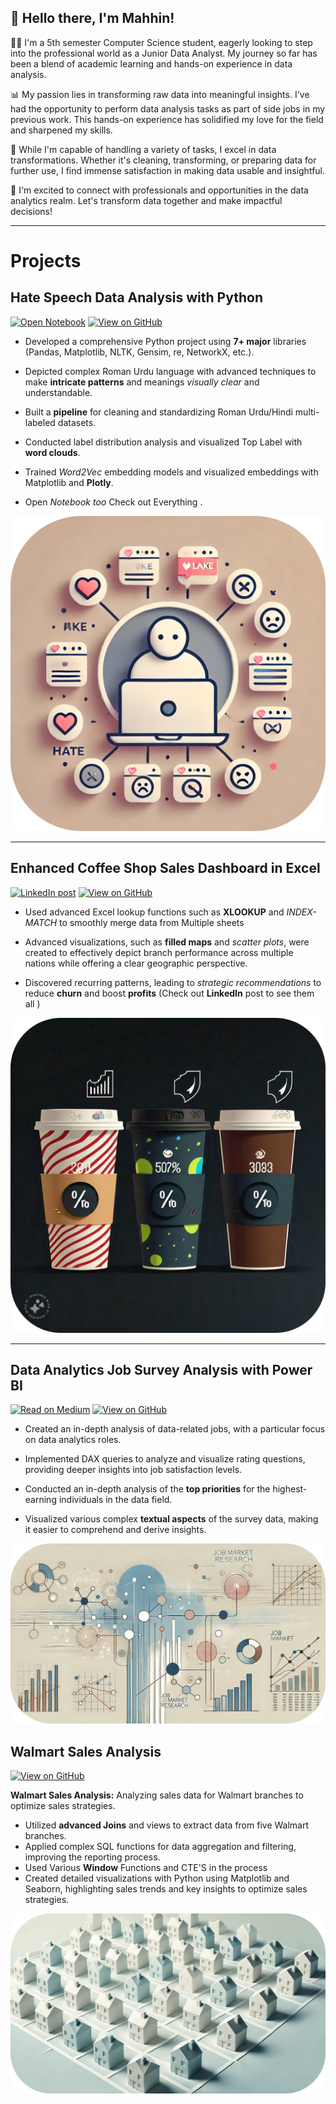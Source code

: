 
## 👋 Hello there, I'm Mahhin! 

👨‍💻 I'm a 5th semester Computer Science student, eagerly looking to step into the professional world as a Junior Data Analyst. My journey so far has been a blend of academic learning and hands-on experience in data analysis.

📊 My passion lies in transforming raw data into meaningful insights. I've had the opportunity to perform data analysis tasks as part of side jobs in my previous work. This hands-on experience has solidified my love for the field and sharpened my skills.

🔄 While I'm capable of handling a variety of tasks, I excel in data transformations. Whether it's cleaning, transforming, or preparing data for further use, I find immense satisfaction in making data usable and insightful.

🌟 I'm excited to connect with professionals and opportunities in the data analytics realm. Let's transform data together and make impactful decisions!


--- 
# Projects

## Hate Speech Data Analysis with Python 
[![Open Notebook](https://img.shields.io/badge/Jupyter-Open_Notebook-F37626?logo=Jupyter)](projects/TagAnalysis.html)
[![View on GitHub](https://img.shields.io/badge/GitHub-View_on_GitHub-blue?logo=GitHub)](https://github.com/mahhin1010/hate-speech-analysis)

- Developed a comprehensive Python project using **7+ major** libraries (Pandas, Matplotlib, NLTK, Gensim, re, NetworkX, etc.).

- Depicted complex Roman Urdu language with advanced techniques to make **intricate patterns** and meanings *visually clear* and understandable.

- Built a **pipeline** for cleaning and standardizing Roman Urdu/Hindi multi-labeled datasets.
- Conducted label distribution analysis and visualized Top Label  with **word clouds**.
- Trained *Word2Vec* embedding models and visualized embeddings with Matplotlib and **Plotly**.
- Open *Notebook too* Check out Everything .

<div style="text-align: center;">
  <img src="images\MinimalHate.png" style="margin: 0 auto;" />
</div>

--- 

##  Enhanced Coffee Shop Sales Dashboard in Excel
[![LinkedIn post](https://img.shields.io/badge/LinkedIn-Check_Post-0A66C2?logo=LinkedIn&logoColor=white)](https://www.linkedin.com/posts/mahhinshahzad_microsoftexcel-datatransformation-exceldashboard-activity-7233992607159246848-ky5i?utm_source=share&utm_medium=member_desktop)
[![View on GitHub](https://img.shields.io/badge/GitHub-View_on_GitHub-FF4500?logo=GitHub&color=FF4500)](https://github.com/mahhin1010/hate-speech-analysis)


- Used advanced Excel lookup functions such as **XLOOKUP** and *INDEX-MATCH* to smoothly merge data from Multiple sheets

- Advanced visualizations, such as **filled maps** and *scatter plots*, were created to effectively depict branch performance across multiple nations while offering a clear geographic perspective.

- Discovered recurring patterns, leading to *strategic recommendations* to reduce **churn** and boost **profits** (Check out **LinkedIn** post to see them all )

<div style="text-align: center;">
  <img src="images\Coffe Shop image.png" style="margin: 0 auto;" />
</div>


---

## Data Analytics Job Survey Analysis with Power BI

[![Read on Medium](https://img.shields.io/badge/Read%20on-Medium-1DA1F2?logo=medium&color=black)](https://medium.com/@mahhinshahzad/data-analytics-job-survey-analysis-with-power-bi-dc7fbd7cf1a4)
[![View on GitHub](https://img.shields.io/badge/GitHub-View_on_GitHub-FF4500?logo=GitHub&color=FF4500)](https://github.com/Mahhin1010/Data-Analytics-Job-Survey-Analysis)


- Created an in-depth analysis of data-related jobs, with a particular focus on data analytics roles.
- Implemented DAX queries to analyze and visualize rating questions, providing deeper insights into job satisfaction levels.

- Conducted an in-depth analysis of the **top priorities** for the highest-earning individuals in the data field.
- Visualized various  complex **textual aspects** of the survey data, making it easier to comprehend and derive insights.

<div style="text-align: center;">
  <img src="images\jobmarket.png" style="margin: 0 auto;" />
</div>

## Walmart Sales Analysis

[![View on GitHub](https://img.shields.io/badge/GitHub-View_on_GitHub-blue?logo=GitHub)](https://github.com/Mahhin1010/Walmart-Sales-Analysis-)

**Walmart Sales Analysis:** Analyzing sales data for Walmart branches to optimize sales strategies.
- Utilized **advanced Joins** and views to extract data from five Walmart branches.
- Applied complex SQL functions for data aggregation and filtering, improving the reporting process.
- Used Various **Window** Functions and CTE'S  in the process 
- Created detailed visualizations with Python using Matplotlib and Seaborn, highlighting sales trends and key insights to optimize sales strategies.

<center><img src="images\HousingSchememinmal.png"/></center>




